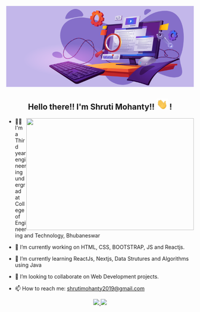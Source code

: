 <p align="center">
  <img src="./header.png">
  </p>

<h2 align="center"> Hello there!! I'm Shruti Mohanty!! <img src="https://raw.githubusercontent.com/ABSphreak/ABSphreak/master/gifs/Hi.gif" width="30px"> ! </h2>

<img align="right" src="https://media.istockphoto.com/vectors/working-at-home-vector-flat-style-illustration-online-career-space-vector-id1241710244?k=20&m=1241710244&s=612x612&w=0&h=RqGpgs6pK0cC7C-P70rgtf0iPFaQLTfa0X3eNJiYRCs=" width="450" height="300">


-  👩‍🎓 I'm a Third year engineering undergrad at College of Engineering and Technology, Bhubaneswar

-  🔭 I’m currently working on HTML, CSS, BOOTSTRAP, JS and Reactjs.

-  📝 I’m currently learning ReactJs, Nextjs, Data Strutures and Algorithms using Java

-  👯 I’m looking to collaborate on Web Development projects.

-  📫 How to reach me: shrutimohanty2019@gmail.com 

<p align="center">
<a href="https://github.com/shruti0419">
  <img height="160em" src="https://github-readme-stats.vercel.app/api?username=shruti0419&show_icons=true&theme=dark&include_all_commits=true&count_private=true"/>
  <img height="160em" src="https://github-readme-streak-stats.herokuapp.com/?user=shruti0419&theme=dark"/>
</a>
</p>

